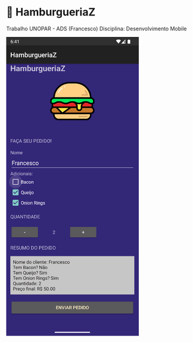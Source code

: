 # 🍔 HamburgueriaZ

Trabalho UNOPAR - ADS (Francesco)
Disciplina: Desenvolvimento Mobile

![Hamburguer](app/src/main/res/drawable/screenshot.png)
